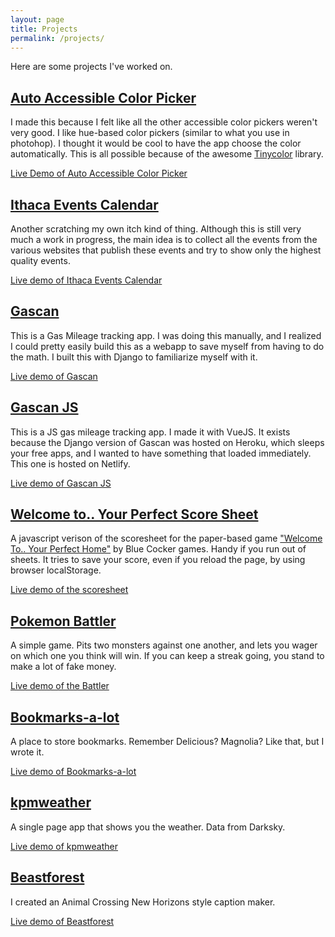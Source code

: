 ```yaml
---
layout: page
title: Projects
permalink: /projects/
---
```


Here are some projects I've worked on.

## [Auto Accessible Color Picker][auto]

I made this because I felt like all the other accessible color pickers weren't very good. I like hue-based color pickers (similar to what you use in photohop). I thought it would be cool to have the app choose the color automatically. This is all possible because of the awesome [Tinycolor][tinycolor] library.

[Live Demo of Auto Accessible Color Picker][demo]

[auto]: https://github.com/kpmcguire/auto_accessible_color_picker
[tinycolor]: https://github.com/bgrins/TinyColor
[demo]: https://kpmcguire.github.io/auto_accessible_color_picker/dist/index.html


## [Ithaca Events Calendar][ithaca]

Another scratching my own itch kind of thing. Although this is still very much a work in progress, the main idea is to collect all the events from the various websites that publish these events and try to show only the highest quality events. 

[Live demo of Ithaca Events Calendar][ithacacalendardemo]

[ithaca]: https://github.com/kpmcguire/event_scraper
[ithacacalendardemo]: https://ithaca-event-calendar.herokuapp.com/

## [Gascan][gascangithub]

This is a Gas Mileage tracking app. I was doing this manually, and I realized I could pretty easily build this as a webapp to save myself from having to do the math. I built this with Django to familiarize myself with it.

[Live demo of Gascan][gascanheroku]

[gascangithub]: https://github.com/kpmcguire/gascan_app
[gascanheroku]: https://gascanapp.herokuapp.com/ 


## [Gascan JS][gascanjsgithub]

This is a JS gas mileage tracking app. I made it with VueJS. It exists because the Django version of Gascan was hosted on Heroku, which sleeps your free apps, and I wanted to have something that loaded immediately. This one is hosted on Netlify.

[Live demo of Gascan JS][gascanjsnetlify]

[gascanjsgithub]:https://github.com/kpmcguire/gascanjs
[gascanjsnetlify]:https://gascan.netlify.app/


## [Welcome to.. Your Perfect Score Sheet][welcometogithub]

A javascript verison of the scoresheet for the paper-based game ["Welcome To.. Your Perfect Home"][welcometopub] by Blue Cocker games. Handy if you run out of sheets. It tries to save your score, even if you reload the page, by using browser localStorage.

[Live demo of the scoresheet][welcometolive]

[welcometogithub]:https://github.com/kpmcguire/welcome_to_your_perfect_score_sheet
[welcometopub]:https://bluecocker.com/en/produit/welcome/
[welcometolive]:https://kpmcguire.github.io/welcome_to_your_perfect_score_sheet/dist/index.html

## [Pokemon Battler][pokemongithub]

A simple game. Pits two monsters against one another, and lets you wager on which one you think will win. If you can keep a streak going, you stand to make a lot of fake money.

[Live demo of the Battler][pokemonlive]

[pokemonlive]:https://pokemon-battler.netlify.app/

[pokemongithub]:https://github.com/kpmcguire/pokemon-battler

## [Bookmarks-a-lot][bml-github]

A place to store bookmarks. Remember Delicious? Magnolia? Like that, but I wrote it.

[Live demo of Bookmarks-a-lot][bml-live]

[bml-github]: https://github.com/kpmcguire/bookmarks-a-lot
[bml-live]: https://bookmarks-a-lot.netlify.app/

## [kpmweather][kpmweather-github]

A single page app that shows you the weather. Data from Darksky.

[Live demo of kpmweather][kpmweather-live]

[kpmweather-github]: https://github.com/kpmcguire/kpmcguire-weather
[kpmweather-live]: https://kpmweather.herokuapp.com/

## [Beastforest][beastforest-github]

I created an Animal Crossing New Horizons style caption maker. 

[Live demo of Beastforest][beastforest-netlify]

[beastforest-netlify]: https://beastforest.netlify.app 
[beastforest-github]: https://github.com/kpmcguire/beastforest